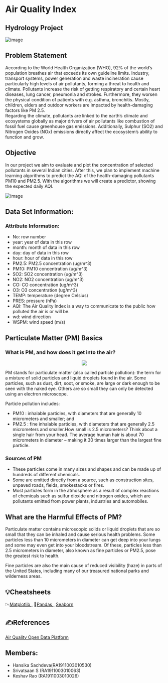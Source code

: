 # Air Quality Index 
## Hydrology Project   

![image](https://user-images.githubusercontent.com/52819652/136195758-e5a2fbbf-3e86-4632-a44a-bae94b3c22cf.png)  

## Problem Statement 
According to the World Health Organization (WHO), 92% of the world’s population breathes air that exceeds its own guideline limits. Industry, transport systems, power generation and waste incineration cause particularly high levels of air pollutants, forming a threat to health and climate. Pollutants increase the risk of getting respiratory and certain heart diseases, lung cancer, pneumonia and strokes. Furthermore, they worsen the physical condition of patients with e.g. asthma, bronchitis. Mostly, children, elders and outdoor workers are impacted by health-damaging factors like PM 2.5.   
Regarding the climate, pollutants are linked to the earth’s climate and ecosystems globally as major drivers of air pollutants like combustion of fossil fuel cause greenhouse gas emissions. Additionally, Sulphur (SO2) and Nitrogen Oxides (NOx) emissions directly affect the ecosystem’s ability to function and grow.     

## Objective
In our project we aim to evaluate and plot the concentration of selected pollutants in several Indian cities. After this, we plan to implement machine learning algorithms to predict the AQI of the health-damaging pollutants PM10 and PM2.5. With the algorithms we will create a predictor, showing the expected daily AQI. 

![image](https://www2.iqair.com/sites/default/files/inline-images/AQI%29Chart_US.png)

## Data Set Information:
### Attribute Information:

* No: row number
* year: year of data in this row
* month: month of data in this row
* day: day of data in this row
* hour: hour of data in this row
* PM2.5: PM2.5 concentration (ug/m^3)
* PM10: PM10 concentration (ug/m^3)
* SO2: SO2 concentration (ug/m^3)
* NO2: NO2 concentration (ug/m^3)
* CO: CO concentration (ug/m^3)
* O3: O3 concentration (ug/m^3)
* TEMP: temperature (degree Celsius)
* PRES: pressure (hPa)
* AQI: The Air Quality Index is a way to communicate to the public how polluted the air is or will be.
* wd: wind direction
* WSPM: wind speed (m/s)


## Particulate Matter (PM) Basics

### What is PM, and how does it get into the air?
<p align="center"><img src="https://www.epa.gov/sites/production/files/styles/medium/public/2016-09/pm2.5_scale_graphic-color_2.jpg"></p>

PM stands for particulate matter (also called particle pollution): the term for a mixture of solid particles and liquid droplets found in the air. Some particles, such as dust, dirt, soot, or smoke, are large or dark enough to be seen with the naked eye. Others are so small they can only be detected using an electron microscope.

Particle pollution includes:
* PM10 : inhalable particles, with diameters that are generally 10 micrometers and smaller; and
*  PM2.5 : fine inhalable particles, with diameters that are generally 2.5 micrometers and smaller.How small is 2.5 micrometers? Think about a single hair from your head. The average human hair is about 70 micrometers in diameter – making it 30 times larger than the largest fine particle.

### Sources of PM

- These particles come in many sizes and shapes and can be made up of hundreds of different chemicals.
- Some are emitted directly from a source, such as construction sites, unpaved roads, fields, smokestacks or fires.
- Most particles form in the atmosphere as a result of complex reactions of chemicals such as sulfur dioxide and nitrogen oxides, which are pollutants emitted from power plants, industries and automobiles.

## What are the Harmful Effects of PM?

Particulate matter contains microscopic solids or liquid droplets that are so small that they can be inhaled and cause serious health problems. Some particles less than 10 micrometers in diameter can get deep into your lungs and some may even get into your bloodstream. Of these, particles less than 2.5 micrometers in diameter, also known as fine particles or PM2.5, pose the greatest risk to health.

Fine particles are also the main cause of reduced visibility (haze) in parts of the United States, including many of our treasured national parks and wilderness areas.

## 💡Cheatsheets
📉[Matplotlib ,](https://www.datacamp.com/community/blog/python-matplotlib-cheat-sheet)
🐼[Pandas ,](https://www.datacamp.com/community/blog/python-pandas-cheat-sheet)
[Seaborn ](https://www.datacamp.com/community/blog/seaborn-cheat-sheet-python)

## ✍️References
[Air Quality Open Data Platform](https://aqicn.org/data-platform/covid19/verify/34cfff10-33b7-4989-a11a-8e4eb48404d7)

## Members:  
  - Hansika Sachdeva(RA1911003010530)  
  - Srivatsaan S    (RA1911003010063)  
  - Keshav Rao      (RA1911003010026)  
